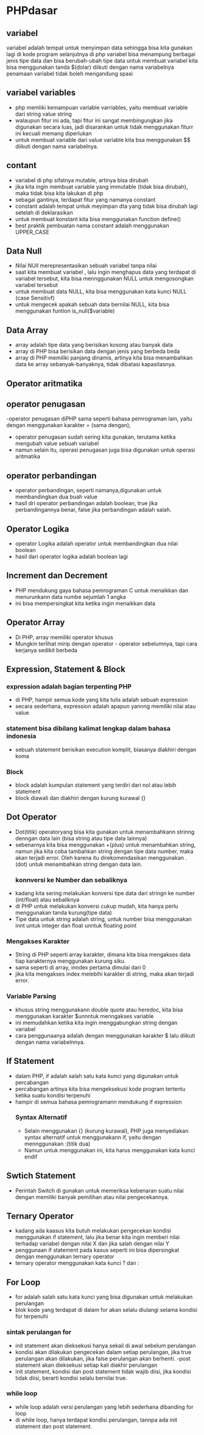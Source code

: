 # PHPdasar

<!-- markdown  -->

## variabel

variabel adalah tempat untuk menyimpan data sehingga bisa kita gunakan lagi di kode program selanjutnya
di php variabel bisa menampung berbagai jenis tipe data dan bisa berubah-ubah tipe data
untuk membuat variabel kita bisa menggunakan tanda $(dolar) diikuti dengan nama variabelnya
penamaan variabel tidak boleh mengandung spasi

## variabel variables

- php memliki kemampuan variable varriables, yaitu membuat variable dari string value string
- walaupun fitur ini ada, tapi fitur ini sangat membingungkan jika digunakan secara luas, jadi disarankan untuk tidak menggunakan fiturr ini kecuali memang diperlukan
- untuk membuat variable dari value variable kita bsa menggunakan $$ diikuti dengan nama variabelnya.

## contant

- variabel di php sifatnya mutable, artinya bisa dirubah
- jika kita ingin membuat variable yang immutable (tidak bisa dirubah), maka tidak bisa kita lakukan di php
- sebagai gantinya, terdapat fitur yang namanya constant
- constant adalah tempat untuk meyimpan dta yang tidak bisa dirubah lagi setelah di deklarasikan
- untuk membuat konstant kita bisa menggunakan function define()
- best praktik pembuatan nama constant adalah menggunakan UPPER_CASE

## Data Null

- Nilai NUll merepresentasikan sebuah variabel tanpa nilai
- saat kita membuat variabel , lalu ingin menghapus data yang terdapat di variabel tersebut, kita bisa mennggunakan NULL untuk mengosongkan variabel tersebut
- untuk membuat data NULL, kita bisa menggunakan kata kunci NULL (case Sensitivf)
- untuk mengecek apakah sebuah data bernilai NULL, kita bisa menggunakan funtion is_null($variable)

## Data Array

- array adalah tipe data yang berisikan kosong atau banyak data
- array di PHP bisa berisikan data dengan jenis yang berbeda beda
- array di PHP memiliki panjang dinamis, artinya kita bisa menambahkan data ke array sebanyak-banyaknya, tidak dibatasi kapasitasnya.

## Operator aritmatika

## operator penugasan

-operator penugasan diPHP sama seperti bahasa pemrograman lain, yaitu dengan menggunakan karakter = (sama dengan);

- operator penugasan sudah sering kita gunakan, terutama ketika mengubah value sebuah variabel
- namun selain itu, operasi penugasan juga bisa digunakan untuk operasi aritmatika

## operator perbandingan

- operator perbandingan, seperti namanya,digunakan untuk membandingkan dua buah value
- hasil dri operator perbandingan adalah boolean, true jika perbandingannya benar, false jika perbandingan adalah salah.

## Operator Logika

- operator Logika adalah operator untuk membandingkan dua nilai boolean
- hasil dari operator logika adalah boolean lagi

## Increment dan Decrement

- PHP mendukung gaya bahasa pemrograman C untuk menaikkan dan menurunkann data numbe sejumlah 1 angka
- ini bisa mempersingkat kita ketika ingin menaikkan data

## Operator Array

- Di PHP, array memiliki operator khusus
- Mungkin terlihat mirip dengan operator - operator sebelumnya, tapi cara kerjanya sedikit berbeda

## Expression, Statement & Block

### expression adalah bagian terpenting PHP

- di PHP, hampir semua kode yang kita tulis adalah sebuah expression
- secara sederhana, expression adalah apapun yannng memiliki nilai atau value

### statement bisa dibilang kalimat lengkap dalam bahasa indonesia

- sebuah statement berisikan execution komplit, biasanya diakhiri dengan koma

### Block

- block adalah kumpulan statement yang terdiri dari nol atau lebih statement
- block diawali dan diakhiri dengan kurung kurawal {}

## Dot Operator

- Dot(titik) operatoryang bisa kita gunakan untuk menambahkann strinng denngan data lain (bisa string atau tipe data lainnya)
- sebenarnya kita bisa menggunakan +(plus) untuk menambahkan string, namun jika kita coba tambahkan string dengan tipe data number, maka akan terjadi error. Oleh karena itu direkomendasikan menggunakan .(dot) untuk menambahkan string dengan data lain.
  ### konnversi ke Number dan sebaliknya
- kadang kita sering melakukan konversi tipe data dari stringn ke number (int/float) atau sebaliknya
- di PHP untuk melakukan konversi cukup mudah, kita hanya perlu menggunakan tanda kurung(tipe data)
- Tipe data untuk string adalah string, untuk number bisa menggunakan innt untuk integer dan float unntuk floating point

### Mengakses Karakter

- String di PHP seperti array karakter, dimana kita bisa mengakses data tiap karakternya menggunakan kurung siku.
- sama seperti di array, inndex pertama dimulai dari 0
- jika kita mengakses index melebihi karakter di string, maka akan terjadi error.

### Variable Parsing

- khusus string menggunakann double quote atau heredoc, kita bisa menggunakan karakter $unnntuk menngakses variable
- ini memudahkan ketika kita ingin menggabungkan string dengan variabel
- cara penggunaanya adalah dengan menggunakan karakter $ lalu diikuti dengan nama variabelnnya.

## If Statement

- dalam PHP, if adalah salah satu kata kunci yang digunakan untuk percabangan
- percabangan artinya kita bisa mengeksekusi kode program tertentu ketika suatu kondisi terpenuhi
- hampir di semua bahasa pemrogramann mendukung if expression
  ### Syntax Alternatif
  - Selain menggunakan {} (kurung kurawal), PHP juga menyediakan syntax alternatif untuk menggunakann if, yaitu dengan mennggunakan :(titik dua)
  - Namun untuk menggunakan ini, kita harus menggunakan kata kunci endif

## Swtich Statement

- Perintah Switch di gunakan untuk memeriksa kebenaran suatu nilai dengan memiliki banyak pemilihan atau nilai pengecekannya.

## Ternary Operator

- kadang ada kaasus kita butuh melakukan pengecekan kondisi menggunakan if statement, lalu jika benar kita ingin memberi nilai terhadap variabel dengan nilai X dan jika salah dengan nilai Y
- penggunaan if statement pada kasus seperti ini bisa dipersingkat dengan menggunakan ternary operator
- ternary operator menggunakan kata kunci ? dan :

## For Loop

- for adalah salah satu kata kunci yang bisa digunakan untuk melakukan perulangan
- blok kode yang terdapat di dalam for akan selalu diulangi selama kondisi for terpenuhi

### sintak perulangan for

- init statement akan dieksekusi hanya sekali di awal sebelum perulangan
- kondisi akan dilakukan pengecekan dalam setiap perulangan, jika true perulangan akan dilakukan, jika false perulangan akan berhenti.
  -post statement akan dieksekusi setiap kali diakhir perulangan
- init statement, kondisi dan post statement tidak wajib diisi, jika kondisi tidak diisi, berarti kondisi selalu bernilai true.

### while loop

- while loop adalah versi perulangan yang lebih sederhana dibanding for loop
- di while loop, hanya terdapat kondisi perulangan, tannpa ada init statement dan post statement.

